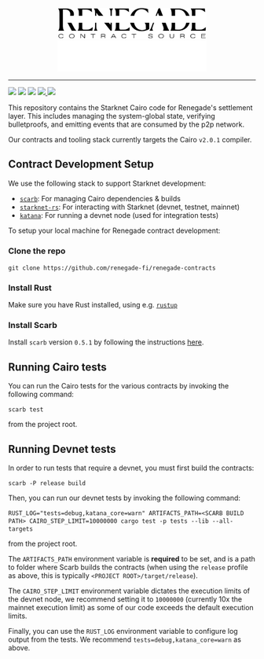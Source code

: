 <div align="center">
  <img
    alt="Renegade Logo"
    width="60%"
    src="./img/logo_light_contract.svg#gh-light-mode-only"
  />
  <img
    alt="Renegade Logo"
    width="60%"
    src="./img/logo_dark_contract.svg#gh-dark-mode-only"
  />
</div>

---

<div>
  <img
    src="https://github.com/renegade-fi/renegade-contracts/actions/workflows/test_cairo.yml/badge.svg"
  />
  <img
    src="https://github.com/renegade-fi/renegade-contracts/actions/workflows/test_devnet.yml/badge.svg"
  />
  <img
    src="https://github.com/renegade-fi/renegade-contracts/actions/workflows/format.yml/badge.svg"
  />
  <a href="https://twitter.com/renegade_fi" target="_blank">
    <img src="https://img.shields.io/twitter/follow/renegade_fi?style=social" />
  </a>
  <a href="https://discord.gg/renegade-fi" target="_blank">
    <img src="https://img.shields.io/discord/1032770899675463771?label=Join%20Discord&logo=discord&style=social" />
  </a>
</div>

This repository contains the Starknet Cairo code for Renegade's settlement
layer. This includes managing the system-global state, verifying bulletproofs,
and emitting events that are consumed by the p2p network.

Our contracts and tooling stack currently targets the Cairo `v2.0.1` compiler.

## Contract Development Setup

We use the following stack to support Starknet development:
- [`scarb`](https://github.com/software-mansion/scarb): For managing Cairo dependencies & builds
- [`starknet-rs`](https://github.com/xJonathanLEI/starknet-rs): For interacting with Starknet (devnet, testnet, mainnet)
- [`katana`](https://github.com/dojoengine/dojo/tree/main/crates/katana): For running a devnet node (used for integration tests)

To setup your local machine for Renegade contract development:

### Clone the repo
```
git clone https://github.com/renegade-fi/renegade-contracts
```

### Install Rust

Make sure you have Rust installed, using e.g. [`rustup`](https://rustup.rs/)

### Install Scarb

Install `scarb` version `0.5.1` by following the instructions [here](https://docs.swmansion.com/scarb/docs/install).

## Running Cairo tests

You can run the Cairo tests for the various contracts by invoking the following command:
```shell
scarb test
```
from the project root.

## Running Devnet tests

In order to run tests that require a devnet, you must first build the contracts:
```shell
scarb -P release build
```

Then, you can run our devnet tests by invoking the following command:
```shell
RUST_LOG="tests=debug,katana_core=warn" ARTIFACTS_PATH=<SCARB BUILD PATH> CAIRO_STEP_LIMIT=10000000 cargo test -p tests --lib --all-targets
```
from the project root.

The `ARTIFACTS_PATH` environment variable is **required** to be set, and is a path to folder where Scarb builds the contracts
(when using the `release` profile as above, this is typically `<PROJECT ROOT>/target/release`).

The `CAIRO_STEP_LIMIT` environment variable dictates the execution limits of the devnet node, we recommend setting it to `10000000`
(currently 10x the mainnet execution limit) as some of our code exceeds the default execution limits.

Finally, you can use the `RUST_LOG` environment variable to configure log output from the tests. We recommend `tests=debug,katana_core=warn` as above.
